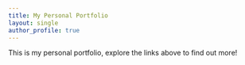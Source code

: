 ```yaml
---
title: My Personal Portfolio
layout: single 
author_profile: true
---
```

This is my personal portfolio, explore the links above to find out more!